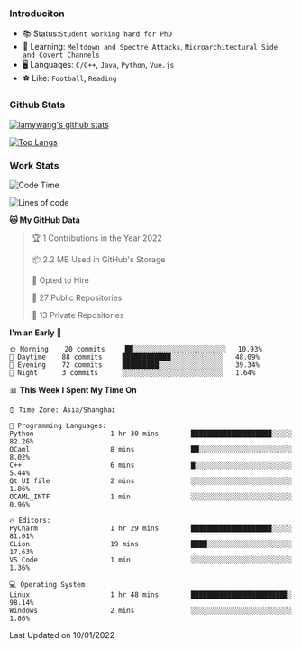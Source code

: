 ### Introduciton

- 📚 Status:`Student working hard for PhD`
- 🔎 Learning: `Meltdown and Spectre Attacks`, `Microarchitectural Side and Covert Channels`
- 🖥️ Languages: `C/C++`, `Java`, `Python`, `Vue.js`
- ⚽ Like: `Football`, `Reading`

### Github Stats

[![iamywang's github stats](https://github-readme-stats.vercel.app/api?username=iamywang&count_private=true&show_icons=true)]()

[![Top Langs](https://github-readme-stats.vercel.app/api/top-langs/?username=iamywang&layout=compact)]()

### Work Stats

<!--START_SECTION:waka-->
![Code Time](http://img.shields.io/badge/Code%20Time-69%20hrs%2023%20mins-blue)

![Lines of code](https://img.shields.io/badge/From%20Hello%20World%20I%27ve%20Written-538%20Thousand%20lines%20of%20code-blue)

**🐱 My GitHub Data** 

> 🏆 1 Contributions in the Year 2022
 > 
> 📦 2.2 MB Used in GitHub's Storage 
 > 
> 💼 Opted to Hire
 > 
> 📜 27 Public Repositories 
 > 
> 🔑 13 Private Repositories  
 > 
**I'm an Early 🐤** 

```text
🌞 Morning    20 commits     ██░░░░░░░░░░░░░░░░░░░░░░░   10.93% 
🌆 Daytime    88 commits     ████████████░░░░░░░░░░░░░   48.09% 
🌃 Evening    72 commits     █████████░░░░░░░░░░░░░░░░   39.34% 
🌙 Night      3 commits      ░░░░░░░░░░░░░░░░░░░░░░░░░   1.64%

```


📊 **This Week I Spent My Time On** 

```text
⌚︎ Time Zone: Asia/Shanghai

💬 Programming Languages: 
Python                   1 hr 30 mins        ████████████████████░░░░░   82.26% 
OCaml                    8 mins              ██░░░░░░░░░░░░░░░░░░░░░░░   8.02% 
C++                      6 mins              █░░░░░░░░░░░░░░░░░░░░░░░░   5.44% 
Qt UI file               2 mins              ░░░░░░░░░░░░░░░░░░░░░░░░░   1.86% 
OCAML_INTF               1 min               ░░░░░░░░░░░░░░░░░░░░░░░░░   0.96%

🔥 Editors: 
PyCharm                  1 hr 29 mins        ████████████████████░░░░░   81.01% 
CLion                    19 mins             ████░░░░░░░░░░░░░░░░░░░░░   17.63% 
VS Code                  1 min               ░░░░░░░░░░░░░░░░░░░░░░░░░   1.36%

💻 Operating System: 
Linux                    1 hr 48 mins        ████████████████████████░   98.14% 
Windows                  2 mins              ░░░░░░░░░░░░░░░░░░░░░░░░░   1.86%

```


 Last Updated on 10/01/2022
<!--END_SECTION:waka-->
